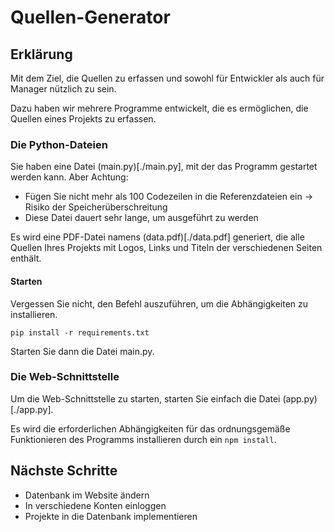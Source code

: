 # Quellen-Generator

## Erklärung

Mit dem Ziel, die Quellen zu erfassen und sowohl für Entwickler als auch für Manager nützlich zu sein.

Dazu haben wir mehrere Programme entwickelt, die es ermöglichen, die Quellen eines Projekts zu erfassen.

### Die Python-Dateien

Sie haben eine Datei (main.py)[./main.py], mit der das Programm gestartet werden kann.
Aber Achtung:

- Fügen Sie nicht mehr als 100 Codezeilen in die Referenzdateien ein -> Risiko der Speicherüberschreitung
- Diese Datei dauert sehr lange, um ausgeführt zu werden

Es wird eine PDF-Datei namens (data.pdf)[./data.pdf] generiert, die alle Quellen Ihres Projekts mit Logos, Links und Titeln der verschiedenen Seiten enthält.

#### Starten

Vergessen Sie nicht, den Befehl auszuführen, um die Abhängigkeiten zu installieren.

```shell
pip install -r requirements.txt
```

Starten Sie dann die Datei main.py.

### Die Web-Schnittstelle

Um die Web-Schnittstelle zu starten, starten Sie einfach die Datei (app.py)[./app.py].

Es wird die erforderlichen Abhängigkeiten für das ordnungsgemäße Funktionieren des Programms installieren durch ein `npm install`.

## Nächste Schritte

- Datenbank im Website ändern
- In verschiedene Konten einloggen
- Projekte in die Datenbank implementieren
